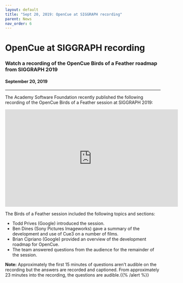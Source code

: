 ```yaml
---
layout: default
title: "Sept 20, 2019: OpenCue at SIGGRAPH recording"
parent: News
nav_order: 6
---
```


# OpenCue at SIGGRAPH recording

### Watch a recording of the OpenCue Birds of a Feather roadmap from SIGGRAPH 2019

#### September 20, 2019

---

The Academy Software Foundation recently published the following recording of
the OpenCue Birds of a Feather session at SIGGRAPH 2019:

<div class="w-75 mx-auto embed-responsive embed-responsive-16by9 mb-3">
    <iframe class="embed-responsive-item" width="560" height="315" src="https://www.youtube-nocookie.com/embed/0gXT3sntiFg" frameborder="0" allow="accelerometer; autoplay; encrypted-media; gyroscope; picture-in-picture" allowfullscreen></iframe>
</div>

The Birds of a Feather session included the following topics and sections:

* Todd Prives (Google) introduced the session.
* Ben Dines (Sony Pictures Imageworks) gave a summary of the development and
  use of Cue3 on a number of films.
* Brian Cipriano (Google) provided an overview of the development roadmap for OpenCue.
* The team answered questions from the audience for the remainder of the session.

**Note:** Approximately the first 15 minutes of
questions aren't audible on the recording but the answers are recorded and
captioned. From approximately 23 minutes into the recording, the questions are
audible.{{% /alert %}}